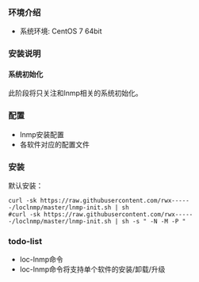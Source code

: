 
### 环境介绍
- 系统环境: CentOS 7 64bit


### 安装说明
#### 系统初始化
此阶段将只关注和lnmp相关的系统初始化。


### 配置
- lnmp安装配置
- 各软件对应的配置文件

### 安装
默认安装：
```
curl -sk https://raw.githubusercontent.com/rwx------/loclnmp/master/lnmp-init.sh | sh   
#curl -sk https://raw.githubusercontent.com/rwx------/loclnmp/master/lnmp-init.sh | sh -s " -N -M -P "
```

### todo-list
- loc-lnmp命令
- loc-lnmp命令将支持单个软件的安装/卸载/升级
